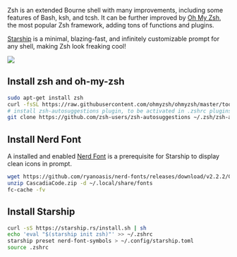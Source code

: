 Zsh is an extended Bourne shell with many improvements, including some features of Bash, ksh, and tcsh. It can be further improved by [Oh My Zsh](https://ohmyz.sh/), the most popular Zsh framework, adding tons of functions and plugins.

[Starship](https://starship.rs/) is a minimal, blazing-fast, and infinitely customizable prompt for any shell, making Zsh look freaking cool!

![](https://images.unsplash.com/photo-1582513166998-56ed1ea02d13?ixlib=rb-1.2.1&ixid=MnwxMjA3fDB8MHxwaG90by1wYWdlfHx8fGVufDB8fHx8&auto=format&fit=crop&w=1632&q=80)

## Install zsh and oh-my-zsh
```bash
sudo apt-get install zsh
curl -fsSL https://raw.githubusercontent.com/ohmyzsh/ohmyzsh/master/tools/install.sh
# install zsh-autosuggestions plugin, to be activated in .zshrc plugins list
git clone https://github.com/zsh-users/zsh-autosuggestions ~/.zsh/zsh-autosuggestions
```

## Install Nerd Font

A installed and enabled [Nerd Font](https://www.nerdfonts.com/font-downloads) is a prerequisite for Starship to display clean icons in prompt.
```bash
wget https://github.com/ryanoasis/nerd-fonts/releases/download/v2.2.2/CascadiaCode.zip
unzip CascadiaCode.zip -d ~/.local/share/fonts
fc-cache -fv
```

## Install Starship
```bash
curl -sS https://starship.rs/install.sh | sh
echo 'eval "$(starship init zsh)"' >> ~/.zshrc
starship preset nerd-font-symbols > ~/.config/starship.toml
source .zshrc
```
